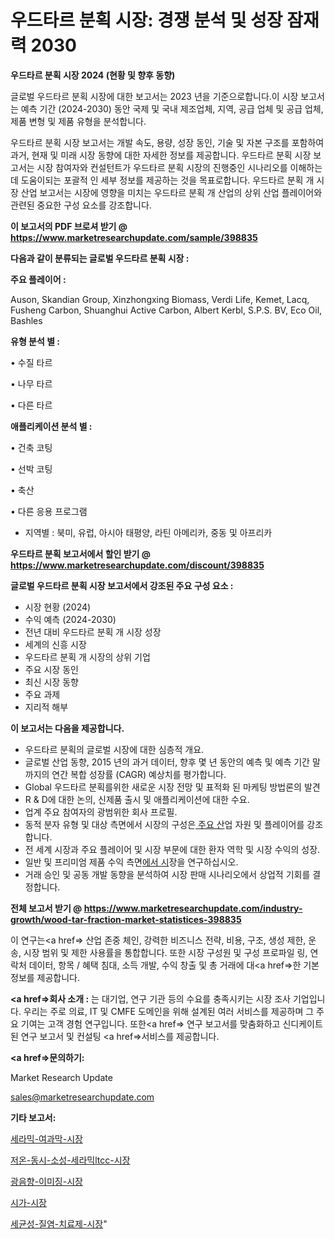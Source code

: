 # 우드타르 분획 시장: 경쟁 분석 및 성장 잠재력 2030

<strong>우드타르 분획 시장 2024 (현황 및 향후 동향)</strong>

글로벌 우드타르 분획 시장에 대한 보고서는 2023 년을 기준으로합니다.이 시장 보고서는 예측 기간 (2024-2030) 동안 국제 및 국내 제조업체, 지역, 공급 업체 및 공급 업체, 제품 변형 및 제품 유형을 분석합니다.

우드타르 분획 시장 보고서는 개발 속도, 용량, 성장 동인, 기술 및 자본 구조를 포함하여 과거, 현재 및 미래 시장 동향에 대한 자세한 정보를 제공합니다. 우드타르 분획 시장 보고서는 시장 참여자와 컨설턴트가 우드타르 분획 시장의 진행중인 시나리오를 이해하는 데 도움이되는 포괄적 인 세부 정보를 제공하는 것을 목표로합니다. 우드타르 분획 개 시장 산업 보고서는 시장에 영향을 미치는 우드타르 분획 개 산업의 상위 산업 플레이어와 관련된 중요한 구성 요소를 강조합니다.



<strong>이 보고서의 PDF 브로셔 받기 @ <a href=https://www.marketresearchupdate.com/sample/398835>https://www.marketresearchupdate.com/sample/398835</a></strong>



<strong>다음과 같이 분류되는 글로벌 우드타르 분획 시장 :</strong>



<strong>주요 플레이어 :</strong>

Auson, Skandian Group, Xinzhongxing Biomass, Verdi Life, Kemet, Lacq, Fusheng Carbon, Shuanghui Active Carbon, Albert Kerbl, S.P.S. BV, Eco Oil, Bashles



<strong>유형 분석 별 :</strong>

• 수질 타르

• 나무 타르

• 다른 타르



<strong>애플리케이션 분석 별 :</strong>

• 건축 코팅

• 선박 코팅

• 축산

• 다른 응용 프로그램

<ul>
  <li>지역별 : 북미, 유럽, 아시아 태평양, 라틴 아메리카, 중동 및 아프리카</li>
</ul>


<strong>우드타르 분획 보고서에서 할인 받기 @ <a href=https://www.marketresearchupdate.com/discount/398835>https://www.marketresearchupdate.com/discount/398835</a></strong>



<strong>글로벌 우드타르 분획 시장 보고서에서 강조된 주요 구성 요소 :</strong>
<ul>
  <li>시장 현황 (2024)</li>
  <li>수익 예측 (2024-2030)</li>
  <li>전년 대비 우드타르 분획 개 시장 성장</li>
  <li>세계의 신흥 시장</li>
  <li>우드타르 분획 개 시장의 상위 기업</li>
  <li>주요 시장 동인</li>
  <li>최신 시장 동향</li>
  <li>주요 과제</li>
  <li>지리적 해부</li>
</ul>


<strong>이 보고서는 다음을 제공합니다.</strong>
<ul>
  <li>우드타르 분획의 글로벌 시장에 대한 심층적 개요.</li>
  <li>글로벌 산업 동향, 2015 년의 과거 데이터, 향후 몇 년 동안의 예측 및 예측 기간 말까지의 연간 복합 성장률 (CAGR) 예상치를 평가합니다.</li>
  <li>Global 우드타르 분획를위한 새로운 시장 전망 및 표적화 된 마케팅 방법론의 발견</li>
  <li>R &amp; D에 대한 논의, 신제품 출시 및 애플리케이션에 대한 수요.</li>
  <li>업계 주요 참여자의 광범위한 회사 프로필.</li>
  <li>동적 분자 유형 및 대상 측면에서 시장의 구성은<a href=> 주요 산</a>업 자원 및 플레이어를 강조합니다.</li>
  <li>전 세계 시장과 주요 플레이어 및 시장 부문에 대한 환자 역학 및 시장 수익의 성장.</li>
  <li>일반 및 프리미엄 제품 수익 측면<a href=>에서 시</a>장을 연구하십시오.</li>
  <li>거래 승인 및 공동 개발 동향을 분석하여 시장 판매 시나리오에서 상업적 기회를 결정합니다.</li>
</ul>



<strong>전체 보고서 받기 @ <a href=https://www.marketresearchupdate.com/industry-growth/wood-tar-fraction-market-statistices-398835>https://www.marketresearchupdate.com/industry-growth/wood-tar-fraction-market-statistices-398835</a></strong>

이 연구는<a href=> 산업 존중</a> 체인, 강력한 비즈니스 전략, 비용, 구조, 생성 제한, 운송, 시장 범위 및 제한 사용률을 통합합니다. 또한 시장 구성원 및 구성 프로파일 링, 연락처 데이터, 항목 / 혜택 침대, 소득 개발, 수익 창출 및 총 거래에 대<a href=>한 기본 </a>정보를 제공합니다.



<strong><a href=>회사 소</a>개 :</strong>
는 대기업, 연구 기관 등의 수요를 충족시키는 시장 조사 기업입니다. 우리는 주로 의료, IT 및 CMFE 도메인을 위해 설계된 여러 서비스를 제공하며 그 주요 기여는 고객 경험 연구입니다. 또한<a href=> 연구 보</a>고서를 맞춤화하고 신디케이트 된 연구 보고서 및 컨설팅 <a href=>서비스</a>를 제공합니다.



<strong><a href=>문의하기:</a></strong>

Market Research Update

sales@marketresearchupdate.com



<strong>기타 보고서:</strong>

<a href=https://www.linkedin.com/pulse/세라믹-여과막-시장-동향-및-성장-전망-trend-tracking-tips-360-analysis/>세라믹-여과막-시장</a>

<a href=https://www.linkedin.com/pulse/저온-동시-소성-세라믹ltcc-시장-동향-및-성장-전망-data-dive-diaries-24-analysis-lndwf/>저온-동시-소성-세라믹ltcc-시장</a>

<a href=https://www.linkedin.com/pulse/광음향-이미징-시장-경쟁-분석-및-성장-잠재력-2029-survey-savvy-insights-360-analysis-8lttf/>광음향-이미징-시장</a>

<a href=https://www.linkedin.com/pulse/시가-시장-규모-및-성장-2023-market-matrix-musings-analysis-uftdf/>시가-시장</a>

<a href=https://www.linkedin.com/pulse/세균성-질염-치료제-시장-동향-및-성장-전망-survey-spotlight-pro-24-analysis-d9maf/>세균성-질염-치료제-시장</a>"
